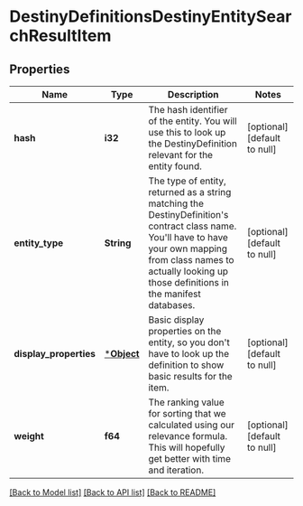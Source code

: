 # DestinyDefinitionsDestinyEntitySearchResultItem

## Properties
Name | Type | Description | Notes
------------ | ------------- | ------------- | -------------
**hash** | **i32** | The hash identifier of the entity. You will use this to look up the DestinyDefinition relevant for the entity found. | [optional] [default to null]
**entity_type** | **String** | The type of entity, returned as a string matching the DestinyDefinition&#39;s contract class name. You&#39;ll have to have your own mapping from class names to actually looking up those definitions in the manifest databases. | [optional] [default to null]
**display_properties** | [***Object**](Object.md) | Basic display properties on the entity, so you don&#39;t have to look up the definition to show basic results for the item. | [optional] [default to null]
**weight** | **f64** | The ranking value for sorting that we calculated using our relevance formula. This will hopefully get better with time and iteration. | [optional] [default to null]

[[Back to Model list]](../README.md#documentation-for-models) [[Back to API list]](../README.md#documentation-for-api-endpoints) [[Back to README]](../README.md)


